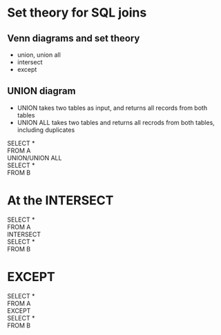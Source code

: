 # Set theory for SQL joins
## Venn diagrams and set theory
- union, union all
- intersect
- except

## UNION diagram
- UNION takes two tables as input, and returns all records from both tables
- UNION ALL takes two tables and returns all recrods from both tables, including duplicates

SELECT *
<br>
FROM A
<br>
UNION/UNION ALL
<br>
SELECT *
<br>
FROM B

# At the INTERSECT

SELECT *
<br>
FROM A
<br>
INTERSECT
<br>
SELECT *
<br>
FROM B


# EXCEPT
SELECT *
<br>
FROM A
<br>
EXCEPT
<br>
SELECT *
<br>
FROM B
